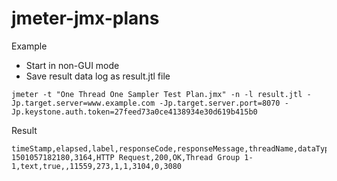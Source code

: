 # jmeter-jmx-plans

Example

* Start in non-GUI mode
* Save result data log as result.jtl file

```
jmeter -t "One Thread One Sampler Test Plan.jmx" -n -l result.jtl -Jp.target.server=www.example.com -Jp.target.server.port=8070 -Jp.keystone.auth.token=27feed73a0ce4138934e30d619b415b0
```

Result

```
timeStamp,elapsed,label,responseCode,responseMessage,threadName,dataType,success,failureMessage,bytes,sentBytes,grpThreads,allThreads,Latency,IdleTime,Connect
1501057182180,3164,HTTP Request,200,OK,Thread Group 1-1,text,true,,11559,273,1,1,3104,0,3080
```
